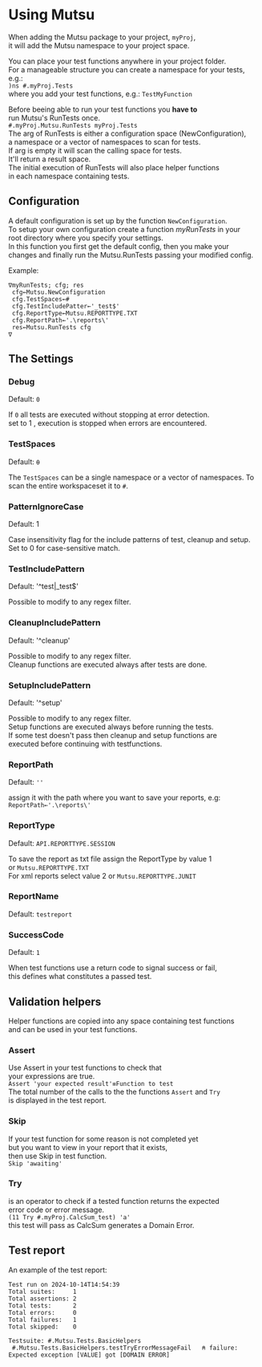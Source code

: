 # Using Mutsu
When adding the Mutsu package to your project, `myProj`,  
it will add the Mutsu namespace to your project space.


You can place your test functions anywhere in your project folder.  
For a manageable structure you can create a namespace for your tests, e.g.:  
`)ns #.myProj.Tests`  
where you add your test functions, e.g.: `TestMyFunction`  


Before beeing able to run your test functions you **have to**  
run Mutsu's RunTests once.  
`#.myProj.Mutsu.RunTests myProj.Tests`  
The arg of RunTests is either a configuration space (NewConfiguration),  
a namespace  or a vector of namespaces to scan for tests.  
If arg is empty it will scan the calling space for tests.  
It'll return a result space.  
The initial execution of RunTests will also place helper functions  
in each namespace containing tests.

## Configuration
A default configuration is set up by the function `NewConfiguration`.  
To setup your own configuration create a function *myRunTests* in your  
root directory where you specify your settings.  
In this function you first get the default config, then you make your  
changes and finally run the Mutsu.RunTests passing your modified config.  



Example:  
``` APL
∇myRunTests; cfg; res  
 cfg←Mutsu.NewConfiguration  
 cfg.TestSpaces←#  
 cfg.TestIncludePatter←'_test$'  
 cfg.ReportType←Mutsu.REPORTTYPE.TXT  
 cfg.ReportPath←'.\reports\'  
 res←Mutsu.RunTests cfg
∇
```

## The Settings
### Debug  
Default: `0`  

If `0` all tests are executed without stopping at error detection.  
set to 1 , execution is stopped when errors are encountered.

### TestSpaces 
Default: `⍬`  
  
The `TestSpaces` can be a single namespace or a vector of namespaces. To scan the entire workspaceset it to `#`.  

### PatternIgnoreCase
Default: 1

Case insensitivity flag for the include patterns of test, cleanup and setup. 
Set to 0 for case-sensitive match.

### TestIncludePattern  
Default: '^test|_test$' 

Possible to modify to any regex filter.

### CleanupIncludePattern  
Default: '^cleanup'  

Possible to modify to any regex filter.  
Cleanup functions are executed always after tests are done.  

### SetupIncludePattern

Default: '^setup' 

Possible to modify to any regex filter.  
Setup functions are executed always before running the tests.  
If some test doesn't pass then cleanup and setup functions are  
executed before continuing with testfunctions.  

### ReportPath  

Default: `''`

assign it with the path where you want to save your reports, e.g:  
`ReportPath←'.\reports\' ` 

### ReportType

Default: `API.REPORTTYPE.SESSION`

To save the report as txt file assign the ReportType by value 1  
or `Mutsu.REPORTTYPE.TXT`  
For  xml reports select value 2 or `Mutsu.REPORTTYPE.JUNIT`

### ReportName

Default: `testreport`  

### SuccessCode

Default: `1`

When test functions use a return code to signal success or fail,  
this defines what constitutes a passed test.

## Validation helpers
Helper functions are copied into any space containing test functions  
and can be used in your test functions.

### Assert
Use Assert in your test functions to check that  
your expressions are true.   
`Assert 'your expected result'≡Function to test`  
The total number of the calls to the the functions `Assert` and `Try`  
is displayed in the test report.

### Skip
If your test function for some reason is not completed yet  
but you want to view in your report that it exists,  
then use Skip in test function.  
`Skip 'awaiting'`

### Try
is an operator to check if a tested function returns the expected  
error code or error message.  
`(11 Try #.myProj.CalcSum_test) 'a'`  
this test will pass as CalcSum generates a Domain Error.  

## Test report

An example of the test report:  
```
Test run on 2024-10-14T14:54:39                                                                                        
Total suites:     1                                                                                                    
Total assertions: 2                                                                                                    
Total tests:      2                                                                                                    
Total errors:     0                                                                                                    
Total failures:   1                                                                                                    
Total skipped:    0                                                                                                    
                                                                                                                       
Testsuite: #.Mutsu.Tests.BasicHelpers                                                                                  
 #.Mutsu.Tests.BasicHelpers.testTryErrorMessageFail   ⍝ failure:   Expected exception [VALUE] got [DOMAIN ERROR]
 ``` 


